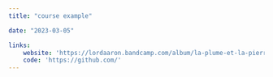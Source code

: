 ```yaml
---
title: "course example"

date: "2023-03-05"

links:
    website: 'https://lordaaron.bandcamp.com/album/la-plume-et-la-pierre-ost'
    code: 'https://github.com/'
---
```


